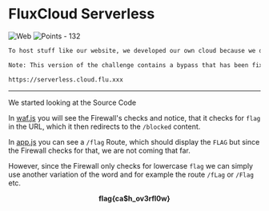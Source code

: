 # FluxCloud Serverless

![Web](https://img.shields.io/badge/Web--0042ff?style=for-the-badge) ![Points - 132](https://img.shields.io/badge/Points-132-9cf?style=for-the-badge)

```txt
To host stuff like our website, we developed our own cloud because we do not trust the big evil corporations! Of course we use cutting edge technologies, like serverless. Since we know what we are doing, it is totally unhackable. If you want to try, you can check out the demo and if you can access the secret, you will even get a reward :)

Note: This version of the challenge contains a bypass that has been fixed in FluxCloud Serverless 2.0.

https://serverless.cloud.flu.xxx
```

---

We started looking at the Source Code

In <a href="./public/app/serverless/functions/waf.js">waf.js</a> you will see the Firewall's checks and notice, that it checks for `flag` in the URL, which it then redirects to the `/blocked` content.

In <a href="./public/app/serverless/functions/app.js">app.js</a> you can see a `/flag` Route, which should display the `FLAG` but since the Firewall checks for that, we are not coming that far.

However, since the Firewall only checks for lowercase `flag` we can simply use another variation of the word and for example the route `/fLag` or `/Flag` etc.

<p  align="center"><b>flag{ca$h_ov3rfl0w}</b></p>